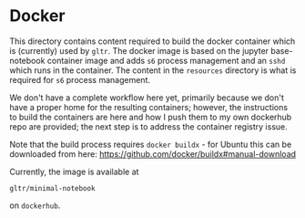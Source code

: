 # Docker

This directory contains content required to build the docker container which is
(currently) used by `gltr`. The docker image is based on the jupyter
base-notebook container image and adds `s6` process management and an `sshd`
which runs in the container. The content in the `resources` directory is what
is required for `s6` process management.

We don't have a complete workflow here yet, primarily because we don't have a
proper home for the resulting containers; however, the instructions to build
the containers are here and how I push them to my own dockerhub repo are
provided; the next step is to address the container registry issue.

Note that the build process requires `docker buildx` - for Ubuntu this
can be downloaded from here: https://github.com/docker/buildx#manual-download

Currently, the image is available at

```
gltr/minimal-notebook
```

on `dockerhub`.

